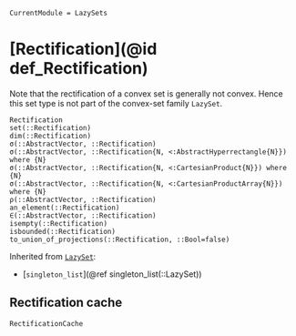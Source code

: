 ```@meta
CurrentModule = LazySets
```

# [Rectification](@id def_Rectification)

Note that the rectification of a convex set is generally not convex.
Hence this set type is not part of the convex-set family `LazySet`.

```@docs
Rectification
set(::Rectification)
dim(::Rectification)
σ(::AbstractVector, ::Rectification)
σ(::AbstractVector, ::Rectification{N, <:AbstractHyperrectangle{N}}) where {N}
σ(::AbstractVector, ::Rectification{N, <:CartesianProduct{N}}) where {N}
σ(::AbstractVector, ::Rectification{N, <:CartesianProductArray{N}}) where {N}
ρ(::AbstractVector, ::Rectification)
an_element(::Rectification)
∈(::AbstractVector, ::Rectification)
isempty(::Rectification)
isbounded(::Rectification)
to_union_of_projections(::Rectification, ::Bool=false)
```

Inherited from [`LazySet`](@ref):
* [`singleton_list`](@ref singleton_list(::LazySet))

## Rectification cache

```@docs
RectificationCache
```
